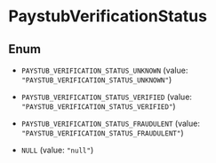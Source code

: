 

# PaystubVerificationStatus

## Enum


* `PAYSTUB_VERIFICATION_STATUS_UNKNOWN` (value: `"PAYSTUB_VERIFICATION_STATUS_UNKNOWN"`)

* `PAYSTUB_VERIFICATION_STATUS_VERIFIED` (value: `"PAYSTUB_VERIFICATION_STATUS_VERIFIED"`)

* `PAYSTUB_VERIFICATION_STATUS_FRAUDULENT` (value: `"PAYSTUB_VERIFICATION_STATUS_FRAUDULENT"`)

* `NULL` (value: `"null"`)



